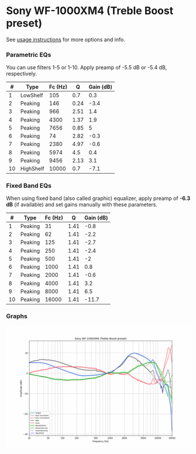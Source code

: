 # Sony WF-1000XM4 (Treble Boost preset)
See [usage instructions](https://github.com/jaakkopasanen/AutoEq#usage) for more options and info.

### Parametric EQs
You can use filters 1-5 or 1-10. Apply preamp of -5.5 dB or -5.4 dB, respectively.

|   # | Type      |   Fc (Hz) |    Q |   Gain (dB) |
|-----|-----------|-----------|------|-------------|
|   1 | LowShelf  |       105 | 0.7  |         0.3 |
|   2 | Peaking   |       146 | 0.24 |        -3.4 |
|   3 | Peaking   |       966 | 2.51 |         1.4 |
|   4 | Peaking   |      4300 | 1.37 |         1.9 |
|   5 | Peaking   |      7656 | 0.85 |         5   |
|   6 | Peaking   |        74 | 2.82 |        -0.3 |
|   7 | Peaking   |      2380 | 4.97 |        -0.6 |
|   8 | Peaking   |      5974 | 4.5  |         0.4 |
|   9 | Peaking   |      9456 | 2.13 |         3.1 |
|  10 | HighShelf |     10000 | 0.7  |        -7.1 |

### Fixed Band EQs
When using fixed band (also called graphic) equalizer, apply preamp of **-6.3 dB** (if available) and set gains manually with these parameters.

|   # | Type    |   Fc (Hz) |    Q |   Gain (dB) |
|-----|---------|-----------|------|-------------|
|   1 | Peaking |        31 | 1.41 |        -0.8 |
|   2 | Peaking |        62 | 1.41 |        -2.2 |
|   3 | Peaking |       125 | 1.41 |        -2.7 |
|   4 | Peaking |       250 | 1.41 |        -2.4 |
|   5 | Peaking |       500 | 1.41 |        -2   |
|   6 | Peaking |      1000 | 1.41 |         0.8 |
|   7 | Peaking |      2000 | 1.41 |        -0.6 |
|   8 | Peaking |      4000 | 1.41 |         3.2 |
|   9 | Peaking |      8000 | 1.41 |         6.5 |
|  10 | Peaking |     16000 | 1.41 |       -11.7 |

### Graphs
![](./Sony%20WF-1000XM4%20(Treble%20Boost%20preset).png)
